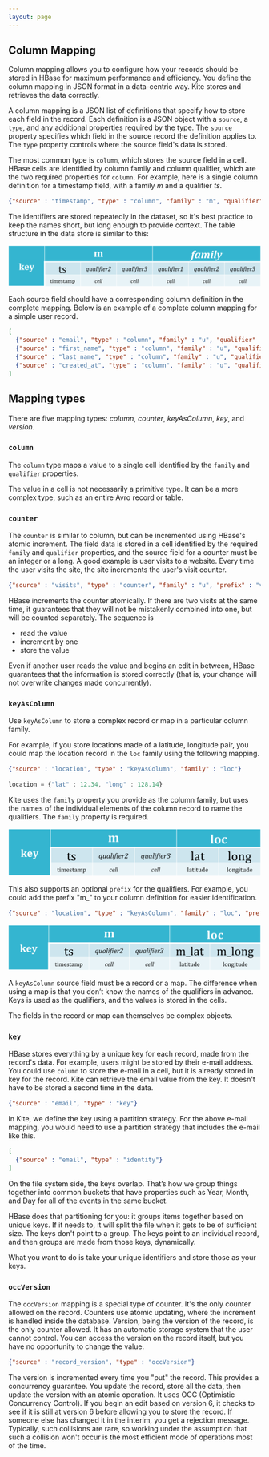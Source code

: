 ```yaml
---
layout: page
---
```


## Column Mapping

Column mapping allows you to configure how your records should be stored in HBase for maximum performance and efficiency. You define the column mapping in JSON format in a data-centric way. Kite stores and retrieves the data correctly.

A column mapping is a JSON list of definitions that specify how to store each field in the record. Each definition is a JSON object with a `source`, a `type`, and any additional properties required by the type. The `source` property specifies which field in the source record the definition applies to. The `type` property controls where the source field's data is stored.

The most common type is `column`, which stores the source field in a cell. HBase cells are identified by column family and column qualifier, which are the two required properties for `column`. For example, here is a single column definition for a timestamp field, with a family _m_ and a qualifier _ts_.

```json
{"source" : "timestamp", "type" : "column", "family" : "m", "qualifier" : "ts"}
```

The identifiers are stored repeatedly in the dataset, so it's best practice to keep the names short, but long enough to provide context. The table structure in the data store is similar to this:

![Example table.](https://raw.githubusercontent.com/DennisDawson/KiteImages/master/14.1ColumnMapping.png)

Each source field should have a corresponding column definition in the complete mapping. Below is an example of a complete column mapping for a simple user record.

```json
[
  {"source" : "email", "type" : "column", "family" : "u", "qualifier" : "mail"},
  {"source" : "first_name", "type" : "column", "family" : "u", "qualifier" : "fname"},
  {"source" : "last_name", "type" : "column", "family" : "u", "qualifier" : "lname"},
  {"source" : "created_at", "type" : "column", "family" : "u", "qualifier" : "ts"}
]
```

## Mapping types

There are five mapping types: _column_, _counter_, _keyAsColumn_, _key_, and _version_.

### `column`
The `column` type maps a value to a single cell identified by the `family` and `qualifier` properties.

The value in a cell is not necessarily a primitive type. It can be a more complex type, such as an entire Avro record or table.

### `counter` 
The `counter` is similar to column, but can be incremented using HBase's atomic increment. The field data is stored in a cell identified by the required `family` and `qualifier` properties, and the source field for a counter must be an integer or a long. A good example is user visits to a website. Every time the user visits the site, the site increments the user's visit counter.

```json
{"source" : "visits", "type" : "counter", "family" : "u", "prefix" : "visits"}
```

HBase increments the counter atomically. If there are two visits at the same time, it guarantees that they will not be mistakenly combined into one, but will be counted separately. The sequence is

* read the value
* increment by one
* store the value

Even if another user reads the value and begins an edit in between, HBase guarantees that the information is stored correctly (that is, your change will not overwrite changes made concurrently).

### `keyAsColumn`

Use `keyAsColumn` to store a complex record or map in a particular column family. 

For example, if you store locations made of a latitude, longitude pair, you could map the location record in the `loc` family using the following mapping.

```json
{"source" : "location", "type" : "keyAsColumn", "family" : "loc"}
```

```javascript
location = {"lat" : 12.34, "long" : 128.14}
```

Kite uses the `family` property you provide as the column family, but uses the names of the individual elements of the column record to name the qualifiers. The `family` property is required.

![keyAsColumn](https://raw.githubusercontent.com/DennisDawson/KiteImages/master/14.1_keyAsColumn.png)

This also supports an optional `prefix` for the qualifiers. For example, you could add the prefix "m_" to your column definition for easier identification.

```json
{"source" : "location", "type" : "keyAsColumn", "family" : "loc", "prefix" : "m_"}
```

![keyAsColumn with prefix](https://raw.githubusercontent.com/DennisDawson/KiteImages/master/14.1_keyAsColumnWithPrefix.png)


A `keyAsColumn` source field must be a record or a map. The difference when using a map is that you don’t know the names of the qualifiers in advance. Keys is used as the qualifiers, and the values is stored in the cells.

The fields in the record or map can themselves be complex objects.

### `key`

HBase stores everything by a unique key for each record, made from the record's data. For example, users might be stored by their e-mail address. You could use `column` to store the e-mail in a cell, but it is already stored in key for the record. Kite can retrieve the email value from the key. It doesn't have to be stored a second time in the data.

```json
{"source" : "email", "type" : "key"}
```

In Kite, we define the key using a partition strategy. For the above e-mail mapping, you would need to use a partition strategy that includes the e-mail like this.

```json
[
  {"source" : "email", "type" : "identity"}
]
```

On the file system side, the keys overlap. That’s how we group things together into common buckets that have properties such as Year, Month, and Day for all of the events in the same bucket.

HBase does that partitioning for you: it groups items together based on unique keys. If it needs to, it will split the file when it gets to be of sufficient size. The keys don't point to a group. The keys point to an individual record, and then groups are made from those keys, dynamically.

What you want to do is take your unique identifiers and store those as your keys.

### `occVersion`

The `occVersion` mapping is a special type of counter. It's the only counter allowed on the record. Counters use atomic updating, where the increment is handled inside the database. Version, being the version of the record, is the only counter allowed. It has an automatic storage system that the user cannot control. You can access the version on the record itself, but you have no opportunity to change the value. 

```json
{"source" : "record_version", "type" : "occVersion"}
```

The version is incremented every time you "put" the record. This provides a concurrency guarantee. You update the record, store all the data, then update the version with an atomic operation. It uses OCC (Optimistic Concurrency Control). If you begin an edit based on version 6, it checks to see if it is still at version 6 before allowing you to store the record. If someone else has changed it in the interim, you get a rejection message. Typically, such collisions are rare, so working under the assumption that such a collision won't occur is the most efficient mode of operations most of the time.

